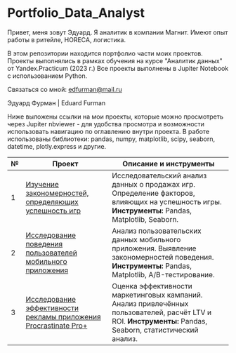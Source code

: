# Portfolio_Data_Analyst
Привет, меня зовут Эдуард. Я аналитик в компании Магнит. Имеют опыт работы в ритейле, HORECA, логистика.

В этом репозитории находится портфолио части моих проектов. Проекты выполнялись в рамках обучения на курсе "Аналитик данных" от Yandex.Practicum (2023 г.) Все проекты выполнены в Jupiter Notebook с использованием Python.

Связаться со мной: edfurman@mail.ru

Эдуард Фурман | Eduard Furman

Ниже выложены ссылки на мои проекты, которые можно просмотреть через Jupiter nbviewer - для удобства просмотра и возможности использовать навигацию по оглавлению внутри проекта. В работе использованы библиотеки: pandas, numpy, matplotlib, scipy, seaborn, datetime, plotly.express и другие.

| №  | Проект  | Описание и инструменты |
|----|------------------------------------------------|----------------------------------------------------------|
| 1  | [Изучение закономерностей, определяющих успешность игр](https://github.com/Ed30091979/Portfolio_Data_Analyst/blob/main/projects/Изучение%20закономерностей,%20определяющих%20успешность%20игр.ipynb) | Исследовательский анализ данных о продажах игр. Определение факторов, влияющих на успешность игры. **Инструменты:** Pandas, Matplotlib, Seaborn. |
| 2  | [Исследование поведения пользователей мобильного приложения](https://github.com/Ed30091979/Portfolio_Data_Analyst/blob/main/projects/Исследование%20поведения%20пользователей%20мобильного%20приложения.ipynb) | Анализ пользовательских данных мобильного приложения. Выявление закономерностей поведения. **Инструменты:** Pandas, Matplotlib, A/B-тестирование. |
| 3  | [Исследование эффективности рекламы приложения Procrastinate Pro+](https://github.com/Ed30091979/Portfolio_Data_Analyst/blob/main/projects/Исследование%20эффективности%20рекламы%20приложения%20Procrastinate%20Pro+.ipynb) | Оценка эффективности маркетинговых кампаний. Анализ привлечённых пользователей, расчёт LTV и ROI. **Инструменты:** Pandas, Seaborn, статистический анализ. |

